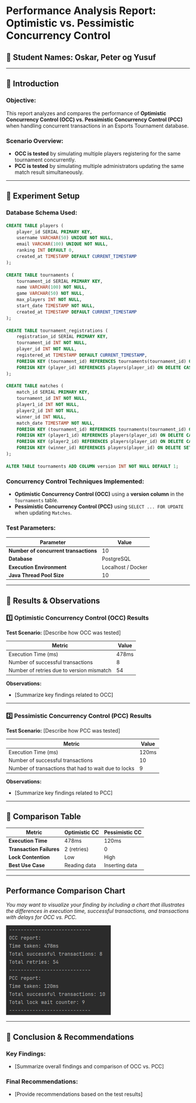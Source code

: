 # **Performance Analysis Report: Optimistic vs. Pessimistic Concurrency Control**

## **📝 Student Names: Oskar, Peter og Yusuf**

---

## **📌 Introduction**

### **Objective:**

This report analyzes and compares the performance of **Optimistic Concurrency Control (OCC) vs. Pessimistic Concurrency Control (PCC)** when handling concurrent transactions in an Esports Tournament database.

### **Scenario Overview:**

- **OCC is tested** by simulating multiple players registering for the same tournament concurrently.
- **PCC is tested** by simulating multiple administrators updating the same match result simultaneously.

---

## **📌 Experiment Setup**

### **Database Schema Used:**

```sql
CREATE TABLE players (
    player_id SERIAL PRIMARY KEY,
    username VARCHAR(50) UNIQUE NOT NULL,
    email VARCHAR(100) UNIQUE NOT NULL,
    ranking INT DEFAULT 0,
    created_at TIMESTAMP DEFAULT CURRENT_TIMESTAMP
);

CREATE TABLE tournaments (
    tournament_id SERIAL PRIMARY KEY,
    name VARCHAR(100) NOT NULL,
    game VARCHAR(50) NOT NULL,
    max_players INT NOT NULL,
    start_date TIMESTAMP NOT NULL,
    created_at TIMESTAMP DEFAULT CURRENT_TIMESTAMP
);

CREATE TABLE tournament_registrations (
    registration_id SERIAL PRIMARY KEY,
    tournament_id INT NOT NULL,
    player_id INT NOT NULL,
    registered_at TIMESTAMP DEFAULT CURRENT_TIMESTAMP,
    FOREIGN KEY (tournament_id) REFERENCES tournaments(tournament_id) ON DELETE CASCADE,
    FOREIGN KEY (player_id) REFERENCES players(player_id) ON DELETE CASCADE,
);

CREATE TABLE matches (
    match_id SERIAL PRIMARY KEY,
    tournament_id INT NOT NULL,
    player1_id INT NOT NULL,
    player2_id INT NOT NULL,
    winner_id INT NULL,
    match_date TIMESTAMP NOT NULL,
    FOREIGN KEY (tournament_id) REFERENCES tournaments(tournament_id) ON DELETE CASCADE,
    FOREIGN KEY (player1_id) REFERENCES players(player_id) ON DELETE CASCADE,
    FOREIGN KEY (player2_id) REFERENCES players(player_id) ON DELETE CASCADE,
    FOREIGN KEY (winner_id) REFERENCES players(player_id) ON DELETE SET NULL
);

ALTER TABLE tournaments ADD COLUMN version INT NOT NULL DEFAULT 1;
```

### **Concurrency Control Techniques Implemented:**

- **Optimistic Concurrency Control (OCC)** using a **version column** in the `Tournaments` table.
- **Pessimistic Concurrency Control (PCC)** using `SELECT ... FOR UPDATE` when updating `Matches`.

### **Test Parameters:**

| Parameter                             | Value              |
| ------------------------------------- |--------------------|
| **Number of concurrent transactions** | 10                 |
| **Database**                          | PostgreSQL         |
| **Execution Environment**             | Localhost / Docker |
| **Java Thread Pool Size**             | 10                 |

---

## **📌 Results & Observations**

### **1️⃣ Optimistic Concurrency Control (OCC) Results**

**Test Scenario:** [Describe how OCC was tested]

| **Metric**                                | **Value** |
| ----------------------------------------- |-----------|
| Execution Time (ms)                       | 478ms     |
| Number of successful transactions         | 8         |
| Number of retries due to version mismatch | 54        |

**Observations:**

- [Summarize key findings related to OCC]

---

### **2️⃣ Pessimistic Concurrency Control (PCC) Results**

**Test Scenario:** [Describe how PCC was tested]

| **Metric**                                           | **Value** |
| ---------------------------------------------------- |-----------|
| Execution Time (ms)                                  | 120ms     |
| Number of successful transactions                    | 10        |
| Number of transactions that had to wait due to locks | 9         |

**Observations:**

- [Summarize key findings related to PCC]

---

## **📌 Comparison Table**

| **Metric**               | **Optimistic CC** | **Pessimistic CC** |
| ------------------------ |------------------|--------------------|
| **Execution Time**       | 478ms            | 120ms              |
| **Transaction Failures** | 2 (retries)      | 0                  |
| **Lock Contention**      | Low              | High               |
| **Best Use Case**        | Reading data     | Inserting data     |

---

## **Performance Comparison Chart**

_You *may* want to visualize your finding by including a chart that illustrates the differences in execution time, successful transactions, and transactions with delays for OCC vs. PCC._

![Performance Comparison](./images/concurrency_report_comparison.png)

---

## **📌 Conclusion & Recommendations**

### **Key Findings:**

- [Summarize overall findings and comparison of OCC vs. PCC]

### **Final Recommendations:**

- [Provide recommendations based on the test results]

